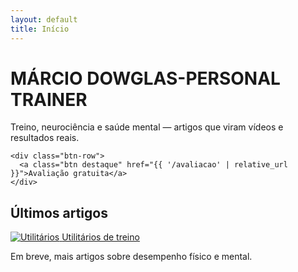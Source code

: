 ```yaml
---
layout: default
title: Início
---
```


<div class="hero" style="background-image:url('{{ "/assets/hero.jpg" | relative_url }}')">
  <div class="hero-inner">
    <h1>MÁRCIO DOWGLAS-PERSONAL TRAINER</h1>
    <p>Treino, neurociência e saúde mental — artigos que viram vídeos e resultados reais.</p>

    <div class="btn-row">
      <a class="btn destaque" href="{{ '/avaliacao' | relative_url }}">Avaliação gratuita</a>
    </div>
  </div>
</div>

<section class="ultimos">
  <h2>Últimos artigos</h2>

  <div class="social-area">
    <a href="{{ '/utilitarios' | relative_url }}" class="social-link recurso-link">
  <img src="{{ '/assets/recursos.svg' | relative_url }}" alt="Utilitários">
  <span>Utilitários de treino</span>
    </a>
  </div>

  <p>Em breve, mais artigos sobre desempenho físico e mental.</p>
</section>
